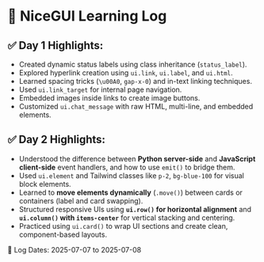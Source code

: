 # 📘 NiceGUI Learning Log

## ✅ Day 1 Highlights:
- Created dynamic status labels using class inheritance (`status_label`).
- Explored hyperlink creation using `ui.link`, `ui.label`, and `ui.html`.
- Learned spacing tricks (`\u00A0`, `gap-x-0`) and in-text linking techniques.
- Used `ui.link_target` for internal page navigation.
- Embedded images inside links to create image buttons.
- Customized `ui.chat_message` with raw HTML, multi-line, and embedded elements.

## ✅ Day 2 Highlights:
- Understood the difference between **Python server-side** and **JavaScript client-side** event handlers, and how to use `emit()` to bridge them.
- Used `ui.element` and Tailwind classes like `p-2`, `bg-blue-100` for visual block elements.
- Learned to **move elements dynamically** (`.move()`) between cards or containers (label and card swapping).
- Structured responsive UIs using **`ui.row()` for horizontal alignment** and **`ui.column()` with `items-center`** for vertical stacking and centering.
- Practiced using `ui.card()` to wrap UI sections and create clean, component-based layouts.

📅 Log Dates: 2025-07-07 to 2025-07-08